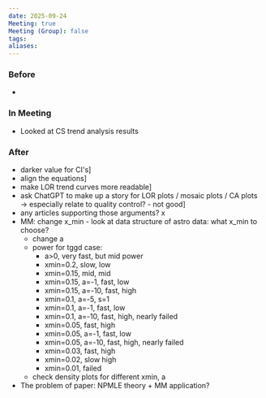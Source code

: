 ```yaml
---
date: 2025-09-24
Meeting: true
Meeting (Group): false
tags: 
aliases:
---
```


### Before
- 

### In Meeting
-  Looked at CS trend analysis results

### After
- darker value for CI's]
- align the equations]
- make LOR trend curves more readable]
- ask ChatGPT to make up a story for LOR plots / mosaic plots / CA plots → especially relate to quality control? - not good]
- any articles supporting those arguments? x
- MM: change x_min - look at data structure of astro data: what x_min to choose?
	- change a
	- power for tggd case:
		- a>0, very fast, but mid power
		- xmin=0.2, slow, low
		- xmin=0.15, mid, mid
		- xmin=0.15, a=-1, fast, low
		- xmin=0.15, a=-10, fast, high
		- xmin=0.1, a=-5, s=1 
		- xmin=0.1, a=-1, fast, low
		- xmin=0.1, a=-10, fast, high, nearly failed
		- xmin=0.05, fast, high
		- xmin=0.05, a=-1, fast, low
		- xmin=0.05, a=-10, fast, high, nearly failed
		- xmin=0.03, fast, high
		- xmin=0.02, slow high
		- xmin=0.01, failed
	- check density plots for different xmin, a
- The problem of paper: NPMLE theory + MM application?